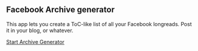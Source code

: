 ## Facebook Archive generator

This app lets you create a ToC-like list of all your Facebook longreads.
Post it in your blog, or whatever.

[Start Archive Generator](generator.html)